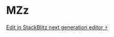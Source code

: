 # MZz

[Edit in StackBlitz next generation editor ⚡️](https://stackblitz.com/~/github.com/hussian197800/MZz)